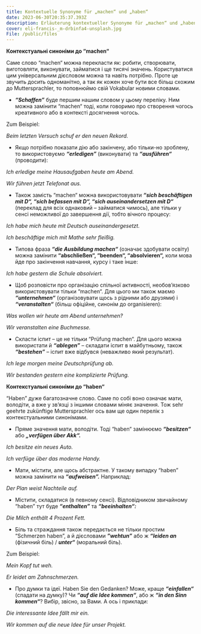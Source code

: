 ```yaml
---
title: Kontextuelle Synonyme für „machen“ und „haben“
date: 2023-06-30T20:35:37.393Z
description: Erläuterung kontextueller Synonyme für „machen“ und „haben“ aus Vitalik Radchuk
cover: eli-francis-_m-drbinfa4-unsplash.jpg
File: /public/files
---
```

**Контекстуальні синоніми до “machen“**

Саме слово “machen“ можна перекласти як: робити, створювати, виготовляти, виконувати, займатися і ще тисячі значень. Користуватися цим універсальним дієсловом можна та навіть потрібно. Проте це звучить досить одноманітно, а так як кожен хоче бути все більш схожим до Muttersprachler, то поповнюймо свій Vokabular новими словами. 

- ***“Schaffen”*** буде першим нашим словом у цьому переліку. Ним можна замінити “machen“ тоді, коли говоримо про створення чогось креативного або в контексті досягнення чогось. 

Zum Beispiel:

*Beim letzten Versuch schuf er den neuen Rekord.* 

- Якщо потрібно показати дію або закінчену, або тільки-но зроблену, то використовуємо ***“erledigen”*** (виконувати) та ***“ausführen“*** (проводити):

*Ich erledige meine Hausaufgaben heute am Abend.*  

*Wir führen jetzt Telefonat aus.*

- Також замість “machen“ можна використовувати ***“sich beschäftigen mit D“, “sich befassen mit D“, “sich auseinandersetzen mit D“*** (переклад для всіх однаковий – займатися чимось), але тільки у сенсі неможливої до завершення дії, тобто вічного процесу:

*Ich habe mich heute mit Deutsch auseinandergesetzt.* 

*Ich beschäftige mich mit Mathe sehr fleißig.*

- Типова фраза ***“die Ausbildung machen“*** (означає здобувати освіту) можна замінити **“abschließen“, “beenden“, “absolvieren“,** коли мова йде про закінчення  навчання, курсу і таке інше: 

*Ich habe gestern die Schule absolviert.*

- Щоб розповісти про організацію спільної активності, необов’язково використовувати тільки “machen“. Для цього ми також маємо ***“unternehmen“*** (організовувати щось з рідними або друзями) і ***“veranstalten“*** (більш офіційне, синонім до organisieren):

*Was wollen wir heute am Abend unternehmen?* 

*Wir veranstalten eine Buchmesse.*

- Скласти іспит – це не тільки “Prüfung machen“. Для цього можна використати й ***“ablegen”*** – складати іспит в майбутньому, також ***“bestehen”*** – іспит вже відбувся (неважливо який результат). 

*Ich lege morgen meine Deutschprüfung ab.*

*Wir bestanden gestern eine komplizierte Prüfung.*

**Контекстуальні синоніми до “haben“**

“Haben” дуже багатозначне слово. Саме по собі воно означає мати, володіти, а вже у зв’язці з іншими словами міняє значення. Тож sehr geehrte zukünftige Muttersprachler ось вам ще один перелік з контекстуальними синонімами.

- Пряме значення мати, володіти. Тоді “haben“ замінюємо ***“besitzen“*** або ***„verfügen über Akk“.***

*Ich besitze ein neues Auto.*

*Ich verfüge über das moderne Handy.*

- Мати, містити, але щось абстрактне. У такому випадку “haben” можна замінити на ***“aufweisen”.*** Наприклад:

*Der Plan weist Nachteile auf.* 

- Містити, складатися (в певному сенсі). Відповідником звичайному “haben” тут буде ***“enthalten”*** та ***“beeinhalten“:***

*Die Milch enthält 4 Prozent Fett.* 

- Біль та страждання також передається не тільки простим “Schmerzen haben”, а й дієсловами ***”wehtun”*** або ж ***“leiden an*** (фізичний біль) / ***unter“*** (моральний біль). 

Zum Beispiel:

*Mein Kopf tut weh.*

*Er leidet am Zahnschmerzen.*

- Про думки та ідеї. Haben Sie den Gedanken? Може, краще ***“einfallen“*** (спадати на думку)? Чи ***“auf die Idee kommen“***, або ж ***“in den Sinn kommen“***? Вибір, звісно, за Вами. А ось і приклади:

*Die interessante Idee fällt mir ein.*

*Wir kommen auf die neue Idee für unser Projekt.*



























